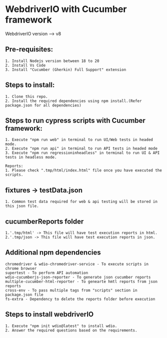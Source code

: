 # WebdriverIO with Cucumber framework

WebdriverIO version --> v8

## Pre-requisites:
    1. Install Nodejs version between 18 to 20
    2. Install Vs Code
    3. Install "Cucumber (Gherkin) Full Support" extension

## Steps to install:
    1. Clone this repo.
    2. Install the required dependencies using npm install.(Refer package.json for all dependencies)

## Steps to run cypress scripts with Cucumber framework:
    1. Execute "npm run web" in terminal to run UI/Web tests in headed mode.
    2. Execute "npm run api" in terminal to run API tests in headed mode
    3. Execute "npm run regressioninheadless" in terminal to run UI & API tests in headless mode.

    Reports:
    1. Please check ".tmp/html/index.html" file once you have executed the scripts.

## fixtures -> testData.json
    1. Common test data required for web & api testing will be stored in this json file.

## cucumberReports folder
    1.'.tmp/html' -> This file will have test execution reports in html.
    2.'.tmp/json -> This file will have test execution reports in json.

## Additional npm dependencies
    chromedriver & wdio-chromedriver-service - To execute scripts in chrome browser
    supertest - To perform API automation
    wdio-cucumberjs-json-reporter - To generate json cucumber reports
    multiple-cucumber-html-reporter - To genearte hmtl reports from json reports
    cross-env - To pass multiple tags from "scripts" section in package.json file
    fs-extra - Dependency to delete the reports folder before execution 

## Steps to install webdriverIO
    1. Execute "npm init wdio@latest" to install wdio.
    2. Answer the required questions based on the requirements.


